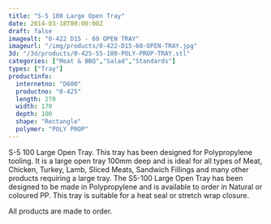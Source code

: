 ```yaml
---
title: "S-5 100 Large Open Tray"
date: 2014-03-18T00:00:00Z
draft: false
imagealt: "0-422 D15 - 60 OPEN TRAY"
imageurl: "/img/products/0-422-D15-60-OPEN-TRAY.jpg"
3d: "/3d/products/0-425-S5-100-POLY-PROP-TRAY.stl"
categories: ["Meat & BBQ","Salad","Standards"]
types: ["Tray"]
productinfo:
  internetno: "D600"
  productno: "0-425"
  length: 270
  width: 170
  depth: 100
  shape: "Rectangle"
  polymer: "POLY PROP"
---
```

S-5 100 Large Open Tray. This tray has been designed for Polypropylene tooling. It is a large open tray 100mm deep and is ideal for all types of Meat, Chicken, Turkey, Lamb, Sliced Meats, Sandwich Fillings and many other products requiring a large tray. The S5-100 Large Open Tray has been designed to be made in Polypropylene and is available to order in Natural or coloured PP. This tray is suitable for a heat seal or stretch wrap closure.

All products are made to order.